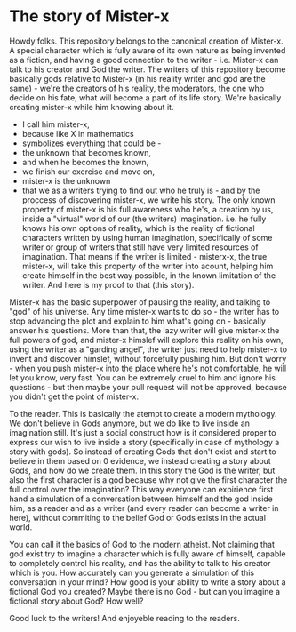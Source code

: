 # The story of Mister-x

Howdy folks. This repository belongs to the canonical creation of Mister-x. A special character which is fully aware of its own nature as being invented as a fiction, and having a good connection to the writer - i.e. Mister-x can talk to his creator and God the writer. The writers of this repository become basically gods relative to Mister-x (in his reality writer and god are the same) - we're the creators of his reality, the moderators, the one who decide on his fate, what will become a part of its life story. We're basically creating mister-x while him knowing about it. 

 - I call him mister-x, 
 - because like X in mathematics
 - symbolizes everything that could be - 
 - the unknown that becomes known, 
 - and when he becomes the known, 
 - we finish our exercise and move on, 
 - mister-x is the unknown 
 - that we as a writers trying 
to find out who he truly is - and by the proccess of discovering mister-x, we write his story. The only known property of mister-x is his full awareness who he's, a creation by us, inside a "virtual" world of our (the writers) imagination. i.e. he fully knows his own options of reality, which is the reality of fictional characters written by using human imagination, specifically of some writer or group of writers that still have very limited resources of imagination. That means if the writer is limited  - misterx-x, the true mister-x, will take this property of the writer into acount, helping him create himself in the best way possible, in the known limitation of the writer. And here is my proof to that (this story). 

Mister-x has the basic superpower of pausing the reality, and talking to "god" of his universe. Any time mister-x wants to do so - the writer has to stop advancing the plot and explain to him what's going on - basically answer his questions. More than that, the lazy writer will give mister-x the full powers of god, and mister-x himslef will explore this reality on his own, using the writer as a "garding angel", the writer just need to help mister-x to invent and discover himslef, without forcefully pushing him. But don't worry - when you push mister-x into the place where he's not comfortable, he will let you know, very fast. You can be extremely cruel to him and ignore his questions - but then maybe your pull request will not be approved, because you didn't get the point of mister-x. 

To the reader. This is basically the atempt to create a modern mythology. We don't believe in Gods anymore, but we do like to live inside an imagination still. It's just a social construct how is it considered proper to express our wish to live inside a story (specifically in case of mythology a story with gods). So instead of creating Gods that don't exist and start to believe in them based on 0 evidence, we instead creating a story about Gods, and how do we create them. In this story the God is the writer, but also the first character is a god because why not give the first character the full control over the imagination? This way everyone can expirience first hand a simulation of a conversation between himself and the god inside him, as a reader and as a writer (and every reader can become a writer in here), without commiting to the belief God or Gods exists in the actual world. 

You can call it the basics of God to the modern atheist. Not claiming that god exist try to imagine a character which is fully aware of himself, capable to completely control his reality, and has the ability to talk to his creator which is you. How accurately can you generate a simulation of this conversation in your mind? How good is your ability to write a story about a fictional God you created? Maybe there is no God - but can you imagine a fictional story about God? How well? 

Good luck to the writers! And enjoyeble reading to the readers. 

